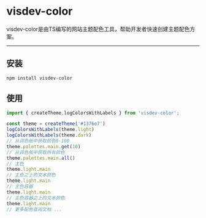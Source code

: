 # visdev-color
visdev-color是由TS编写的网站主题配色工具，帮助开发者快速创建主题配色方案。
___________________________________________________________________

## 安装
```shell
npm install visdev-color
```
## 使用

```ts
import { createTheme,logColorsWithLabels } from 'visdev-color';

const theme = createTheme('#1376e7')
logColorsWithLabels(theme.light) 
logColorsWithLabels(theme.dark)
// 从调色板中获取颜色0-100
theme.palettes.main.get(10)
// 从调色板中获取所有颜色
theme.palettes.main.all()
// 主色
theme.light.main
// 主色之上的文本颜色
theme.light.main
// 主色容器
theme.light.main
// 主色容器之上的文本颜色
theme.light.main
// 更多配色查阅文档 ...
```
